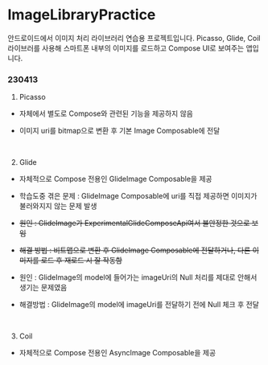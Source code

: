 # ImageLibraryPractice
안드로이드에서 이미지 처리 라이브러리 연습용 프로젝트입니다.
Picasso, Glide, Coil 라이브러를 사용해 스마트폰 내부의 이미지를 로드하고 Compose UI로 보여주는 앱입니다.
<br>

### 230413
1. Picasso
- 자체에서 별도로 Compose와 관련된 기능을 제공하지 않음

- 이미지 uri를 bitmap으로 변환 후 기본 Image Composable에 전달
<br>

2. Glide
- 자체적으로 Compose 전용인 GlideImage Composable을 제공

- 학습도중 겪은 문제 : GlideImage Composable에 uri를 직접 제공하면 이미지가 불러와지지 않는 문제 발생
- ~~원인 : GlideImage가 ExperimentalGlideComposeApi여서 불안정한 것으로 보임~~
- ~~해결 방법 : 비트맵으로 변환 후 GlideImage Composable에 전달하거나, 다른 이미지를 로드 후 재로드 시 잘 작동함~~
- 원인 : GlideImage의 model에 들어가는 imageUri의 Null 처리를 제대로 안해서 생기는 문제였음
- 해결방법 : GlideImage의 model에 imageUri를 전달하기 전에 Null 체크 후 전달
<br>

3. Coil
- 자체적으로 Compose 전용인 AsyncImage Composable을 제공
